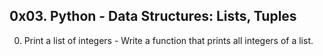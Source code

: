 ## 0x03. Python - Data Structures: Lists, Tuples ##
0. Print a list of integers - Write a function that prints all integers of a list.
